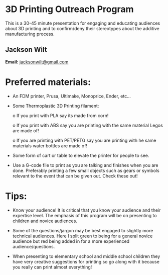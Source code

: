 # 3D Printing Outreach Program
This is a 30-45 minute presentation for engaging and educating audiences about 3D printing and to confirm/deny their stereotypes about the additive manufacturing process.

## Jackson Wilt

**Email:** <jacksonwilt@gmail.com>

Preferred materials:
========
* An FDM printer, Prusa, Ultimake, Monoprice, Ender, etc…

* Some Thermoplastic 3D Printing filament: 

    o	  If you print with PLA say its made from corn! 

    o	  If you print with ABS say you are printing with the same material Legos are made of!
    
    o	  If you are printing with PET/PETG say you are printing with he same materials water bottles are made of!
    
* Some form of cart or table to elevate the printer for people to see.
    
* Use a G-code file to print as you are talking and finishes when you are done. Preferably printing a few small objects such as gears or symbols relevant to the event that can       be given out. Check these out!

Tips:
===================
* Know your audience! It is critical that you know your audience and their expertise level. The emphasis of this program will be on presenting to children and novice audiences.

* Some of the questions/jargon may be best engaged to slightly more technical audiences. Here I split green to being for a general novice audience but red being added in for a       more experienced audience/questions.

* When presenting to elementary school and middle school children they have very creative suggestions for printing so go along with it because you really can print almost           everything! 
